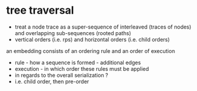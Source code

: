 
# tree traversal

- treat a node trace as a super-sequence of interleaved
  (traces of nodes) and overlapping sub-sequences (rooted paths)
- vertical orders (i.e. rps) and horizontal orders (i.e. child orders)

an embedding consists of an ordering rule and an order of execution
- rule - how a sequence is formed - additional edges
- execution - in which order these rules must be applied
- in regards to the overall serialization ?
- i.e. child order, then pre-order
